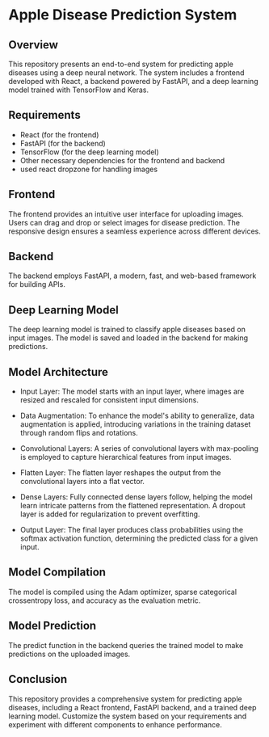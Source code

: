 # Apple Disease Prediction System

## Overview

This repository presents an end-to-end system for predicting apple diseases using a deep neural network. The system includes a frontend developed with React, a backend powered by FastAPI, and a deep learning model trained with TensorFlow and Keras.

## Requirements

- React (for the frontend)
- FastAPI (for the backend)
- TensorFlow (for the deep learning model)
- Other necessary dependencies for the frontend and backend
- used react dropzone for handling images

## Frontend

The frontend provides an intuitive user interface for uploading images. Users can drag and drop or select images for disease prediction. The responsive design ensures a seamless experience across different devices.

## Backend

The backend employs FastAPI, a modern, fast, and web-based framework for building APIs. 

## Deep Learning Model

The deep learning model is trained to classify apple diseases based on input images. The model is saved and loaded in the backend for making predictions.

## Model Architecture

- Input Layer: The model starts with an input layer, where images are resized and rescaled for consistent input dimensions.

- Data Augmentation: To enhance the model's ability to generalize, data augmentation is applied, introducing variations in the training dataset through random flips and rotations.

- Convolutional Layers: A series of convolutional layers with max-pooling is employed to capture hierarchical features from input images.

- Flatten Layer: The flatten layer reshapes the output from the convolutional layers into a flat vector.

- Dense Layers: Fully connected dense layers follow, helping the model learn intricate patterns from the flattened representation. A dropout layer is added for regularization to prevent overfitting.

- Output Layer: The final layer produces class probabilities using the softmax activation function, determining the predicted class for a given input.

## Model Compilation

The model is compiled using the Adam optimizer, sparse categorical crossentropy loss, and accuracy as the evaluation metric.

## Model Prediction

The predict function in the backend queries the trained model to make predictions on the uploaded images.

## Conclusion

This repository provides a comprehensive system for predicting apple diseases, including a React frontend, FastAPI backend, and a trained deep learning model. Customize the system based on your requirements and experiment with different components to enhance performance.
